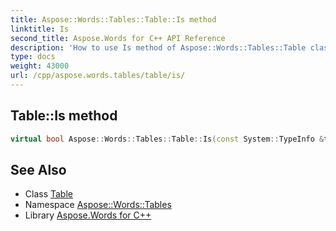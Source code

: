 ```yaml
---
title: Aspose::Words::Tables::Table::Is method
linktitle: Is
second_title: Aspose.Words for C++ API Reference
description: 'How to use Is method of Aspose::Words::Tables::Table class in C++.'
type: docs
weight: 43000
url: /cpp/aspose.words.tables/table/is/
---
```

## Table::Is method




```cpp
virtual bool Aspose::Words::Tables::Table::Is(const System::TypeInfo &target) const override
```

## See Also

* Class [Table](../)
* Namespace [Aspose::Words::Tables](../../)
* Library [Aspose.Words for C++](../../../)
